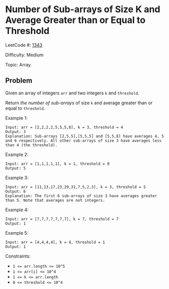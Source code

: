 # Number of Sub-arrays of Size K and Average Greater than or Equal to Threshold

LeetCode #: [1343](https://leetcode.com/problems/number-of-sub-arrays-of-size-k-and-average-greater-than-or-equal-to-threshold/)

Difficulty: Medium

Topic: Array.

## Problem

Given an array of integers `arr` and two integers `k` and `threshold`.

Return *the number of sub-arrays* of size `k` and average greater than or equal to `threshold`.

Example 1:

```text
Input: arr = [2,2,2,2,5,5,5,8], k = 3, threshold = 4
Output: 3
Explanation: Sub-arrays [2,5,5],[5,5,5] and [5,5,8] have averages 4, 5 and 6 respectively. All other sub-arrays of size 3 have averages less than 4 (the threshold).
```

Example 2:

```text
Input: arr = [1,1,1,1,1], k = 1, threshold = 0
Output: 5
```

Example 3:

```text
Input: arr = [11,13,17,23,29,31,7,5,2,3], k = 3, threshold = 5
Output: 6
Explanation: The first 6 sub-arrays of size 3 have averages greater than 5. Note that averages are not integers.
```

Example 4:

```text
Input: arr = [7,7,7,7,7,7,7], k = 7, threshold = 7
Output: 1
```

Example 5:

```text
Input: arr = [4,4,4,4], k = 4, threshold = 1
Output: 1
```

Constraints:

* `1 <= arr.length <= 10^5`
* `1 <= arr[i] <= 10^4`
* `1 <= k <= arr.length`
* `0 <= threshold <= 10^4`
